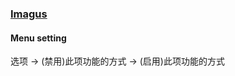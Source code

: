 ### [Imagus](https://github.com/TheFantasticWarrior/chrome-extension-imagus)

#### Menu setting

选项 → (禁用)此项功能的方式 → (启用)此项功能的方式